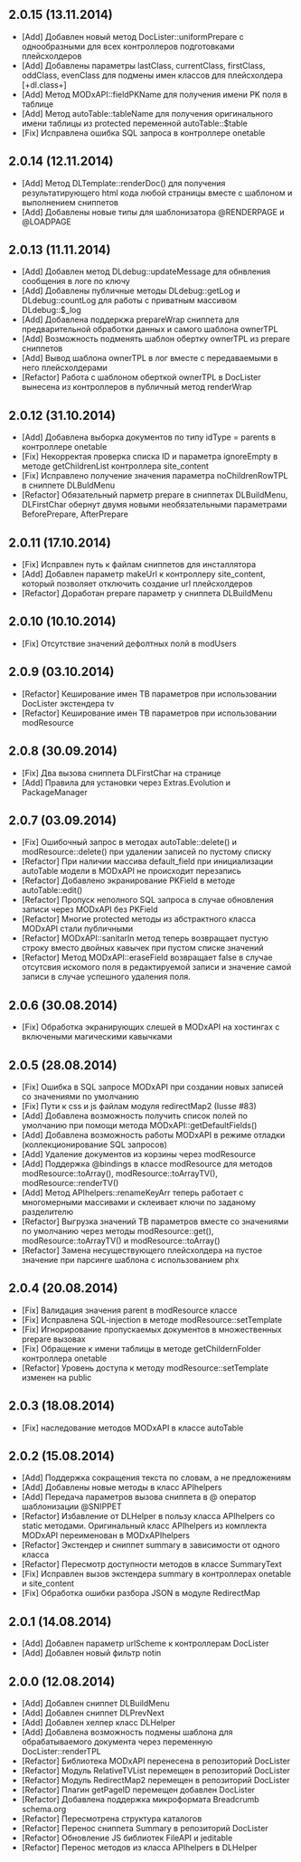 ## 2.0.15 (13.11.2014)
* [Add] Добавлен новый метод DocLister::uniformPrepare с однообразными для всех контроллеров подготовками плейсхолдеров
* [Add] Добавлены параметры lastClass, currentClass, firstClass, oddClass, evenClass для подмены имен классов для плейсхолдера [+dl.class+]
* [Add] Метод MODxAPI::fieldPKName для получения имени PK поля в таблице
* [Add] Метод autoTable::tableName для получения оригинального имени таблицы из protected переменной autoTable::$table
* [Fix] Исправлена ошибка SQL запроса в контроллере onetable

## 2.0.14 (12.11.2014)
* [Add] Метод DLTemplate::renderDoc() для получения результатирующего html кода любой страницы вместе с шаблоном и выполнением сниппетов
* [Add] Добавлены новые типы для шаблонизатора @RENDERPAGE и @LOADPAGE

## 2.0.13 (11.11.2014)
* [Add] Добавлен метод DLdebug::updateMessage для обнвления сообщения в логе по ключу
* [Add] Добавлены публичные методы DLdebug::getLog и DLdebug::countLog для работы с приватным массивом DLdebug::$_log
* [Add] Добавлена поддеркжа prepareWrap сниппета для предварительной обработки данных и самого шаблона ownerTPL
* [Add] Возможность подменять шаблон обертку ownerTPL из prepare сниппетов
* [Add] Вывод шаблона ownerTPL в лог вместе с передаваемыми в него плейсхолдерами
* [Refactor] Работа с шаблоном оберткой ownerTPL в DocLister вынесена из контроллеров в публичный метод renderWrap

## 2.0.12 (31.10.2014)
* [Add] Добавлена выборка документов по типу idType = parents в контроллере onetable
* [Fix] Некорректая проверка списка ID и параметра ignoreEmpty в методе getChildrenList контроллера site_content
* [Fix] Исправлено получение значения параметра noChildrenRowTPL в сниппете DLBuldMenu
* [Refactor] Обязательный парметр prepare в сниппетах DLBuildMenu, DLFirstChar обернут двумя новыми необязательными параметрами BeforePrepare, AfterPrepare

## 2.0.11 (17.10.2014)
* [Fix] Исправлен путь к файлам сниппетов для инсталлятора
* [Add] Добавлен параметр makeUrl к контроллеру site_content, который позволяет отключить создание url плейсхолдеров
* [Refactor] Доработан prepare параметр у сниппета DLBuildMenu

## 2.0.10 (10.10.2014)
* [Fix] Отсутствие значений дефолтных полй в modUsers

## 2.0.9 (03.10.2014)
* [Refactor] Кеширование имен ТВ параметров при использовании DocLister экстендера tv
* [Refactor] Кеширование имен ТВ параметров при использовании modResource

## 2.0.8 (30.09.2014)
* [Fix] Два вызова сниппета DLFirstChar на странице
* [Add] Правила для установки через Extras.Evolution и PackageManager

## 2.0.7 (03.09.2014)
* [Fix] Ошибочный запрос в методах autoTable::delete() и modResource::delete() при удалении записей по пустому списку
* [Refactor] При наличии массива default_field при инициализации autoTable модели в MODxAPI не происходит перезапись
* [Refactor] Добавлено экранирование PKField в методе autoTable::edit()
* [Refactor] Пропуск неполного SQL запроса в случае обновления записи через MODxAPI без PKField
* [Refactor] Многие protected методы из абстрактного класса MODxAPI стали публичными
* [Refactor] MODxAPI::sanitarIn метод теперь возвращает пустую строку вместо двойных кавычек при пустом списке значений
* [Refactor] Метод MODxAPI::eraseField возвращает false в случае отсутсвия искомого поля в редактируемой записи и значение самой записи в случае успешного удаления поля.

## 2.0.6 (30.08.2014)
* [Fix] Обработка экранирующих слешей в MODxAPI на хостингах с включеными магическими кавычками

## 2.0.5 (28.08.2014)
* [Fix] Ошибка в SQL запросе MODxAPI при создании новых записей со значениями по умолчанию 
* [Fix] Пути к css и js файлам модуля redirectMap2 (Iusse #83)
* [Add] Добавлена возможность получить список полей по умолчанию при помощи метода MODxAPI::getDefaultFields()
* [Add] Добавлена возможность работы MODxAPI в режиме отладки (коллекционирование SQL запросов)
* [Add] Удаление документов из корзины через modResource
* [Add] Поддержка @bindings в классе modResource для методов modResource::toArray(), modResource::toArrayTV(), modResource::renderTV()
* [Add] Метод APIhelpers::renameKeyArr теперь работает с многомерными массивами и склеивает ключи по заданому разделителю
* [Refactor] Выгрузка значений ТВ параметров вместе со значениями по умолчанию через методы modResource::get(), modResource::toArrayTV() и modResource::toArray()
* [Refactor] Замена несуществующего плейсхолдера на пустое значение при парсинге шаблона с использованием phx

## 2.0.4 (20.08.2014)
* [Fix] Валидация значения parent в modResource классе
* [Fix] Исправлена SQL-injection в методе modResource::setTemplate
* [Fix] Игнорирование пропускаемых документов в множественных prepare вызовах
* [Fix] Обращение к имени таблицы в методе getChildernFolder контроллера onetable
* [Refactor] Уровень доступа к методу modResource::setTemplate изменен на public

## 2.0.3 (18.08.2014)
* [Fix] наследование методов MODxAPI в классе autoTable

## 2.0.2 (15.08.2014)
* [Add] Поддержка сокращения текста по словам, а не предложениям
* [Add] Добавлены новые методы в класс APIhelpers
* [Add] Передача параметров вызова сниппета в @ оператор шаблонизации @SNIPPET
* [Refactor] Избавление от DLHelper в пользу класса APIhelpers со static методами. Оригинальный класс APIhelpers из комплекта MODxAPI переименован в MODxAPIhelpers
* [Refactor] Экстендер и сниппет summary в зависимости от одного класса
* [Refactor] Пересмотр доступности методов в классе SummaryText
* [Fix] Исправлен вызов экстендера summary в контроллерах onetable и site_content
* [Fix] Обработка ошибки разбора JSON в модуле RedirectMap

## 2.0.1 (14.08.2014)
* [Add] Добавлен параметр urlScheme к контроллерам DocLister
* [Add] Добавлен новый фильтр notin

## 2.0.0 (12.08.2014)
* [Add] Добавлен сниппет DLBuildMenu
* [Add] Добавлен сниппет DLPrevNext
* [Add] Добавлен хелпер класс DLHelper
* [Add] Добавлена возможность подмены шаблона для обрабатываемого документа через переменную DocLister::renderTPL
* [Refactor] Библиотека MODxAPI перенесена в репозиторий DocLister
* [Refactor] Модуль RelativeTVList перемещен в репозиторий DocLister
* [Refactor] Модуль RedirectMap2 перемещен в репозиторий DocLister
* [Refactor] Плагин getPageID перемещен добавлен DocLister
* [Refactor] Добавлена поддержка микроформата Breadcrumb schema.org
* [Refactor] Пересмотрена структура каталогов
* [Refactor] Перенос сниппета Summary в репозиторий DocLister
* [Refactor] Обновление JS библиотек FileAPI и jeditable
* [Refactor] Перенос методов из класса APIhelpers в DLHelper